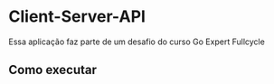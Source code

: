 # Client-Server-API

Essa aplicação faz parte de um desafio do curso Go Expert Fullcycle

## Como executar

